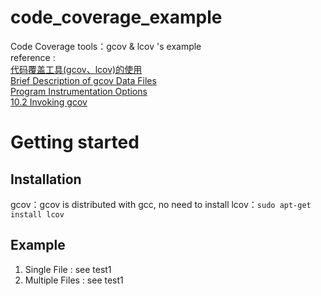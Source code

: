 
# code_coverage_example
Code Coverage tools：gcov & lcov 's example  
reference :  
[代码覆盖工具(gcov、lcov)的使用](https://www.cnblogs.com/fnlingnzb-learner/p/6943512.html)  
[Brief Description of gcov Data Files](https://gcc.gnu.org/onlinedocs/gcc/Gcov-Data-Files.html#Gcov-Data-Files)  
[Program Instrumentation Options](https://gcc.gnu.org/onlinedocs/gcc-10.1.0/gcc/Instrumentation-Options.html)  
[10.2 Invoking gcov](https://gcc.gnu.org/onlinedocs/gcc/Invoking-Gcov.html)  

# Getting started
## Installation
gcov：gcov is distributed with gcc, no need to install
lcov：`sudo apt-get install lcov`

## Example 
1. Single File : see test1
1. Multiple Files : see test1
